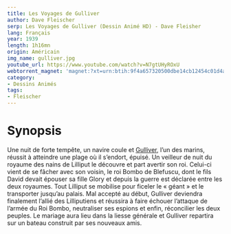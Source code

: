 ```yaml
---
title: Les Voyages de Gulliver
author: Dave Fleischer
serp: Les Voyages de Gulliver (Dessin Animé HD) - Dave Fleisher
lang: Français
year: 1939
length: 1h16mn
origin: Américain
img_name: gulliver.jpg
youtube_url: https://www.youtube.com/watch?v=N7gtUHyROxU
webtorrent_magnet: 'magnet:?xt=urn:btih:9f4a657320500dbe14cb12454c01d4a213921807&dn=JQMx4JxCqceh.mp4&tr=udp://explodie.org:6969&tr=udp://tracker.coppersurfer.tk:6969&tr=udp://tracker.empire-js.us:1337&tr=udp://tracker.leechers-paradise.org:6969&tr=udp://tracker.opentrackr.org:1337&tr=wss://tracker.btorrent.xyz&tr=wss://tracker.fastcast.nz&tr=wss://tracker.openwebtorrent.com&as=https://seed01.bitchute.com/8929/JQMx4JxCqceh.mp4&as=https://seed02.bitchute.com/8929/JQMx4JxCqceh.mp4&as=https://seed03.bitchute.com/8929/JQMx4JxCqceh.mp4&xs=https://www.bitchute.com/torrent/8929/JQMx4JxCqceh.webtorrent'
category:
- Dessins Animés
tags:
- Fleischer
---
```



# Synopsis

Une nuit de forte tempête, un navire coule et [Gulliver](https://www.amazon.fr/gp/product/B006LNAAXM/ref=as_li_tl?ie=UTF8&tag=ctimes-21&camp=1642&creative=6746&linkCode=as2&creativeASIN=B006LNAAXM&linkId=1840debfc4fee10c49c391742b9088ba), l’un des marins, réussit à atteindre une plage où il s’endort, épuisé. Un veilleur de nuit du royaume des nains de Lilliput le découvre et part avertir son roi. Celui-ci vient de se fâcher avec son voisin, le roi Bombo de Blefuscu, dont le fils David devait épouser sa fille Glory et depuis la guerre est déclarée entre les deux royaumes. Tout Lilliput se mobilise pour ficeler le « géant » et le transporter jusqu’au palais. Mal accepté au début, Gulliver deviendra finalement l’allié des Lilliputiens et réussira à faire échouer l’attaque de l’armée du Roi Bombo, neutraliser ses espions et enfin, réconcilier les deux peuples. Le mariage aura lieu dans la liesse générale et Gulliver repartira sur un bateau construit par ses nouveaux amis.
